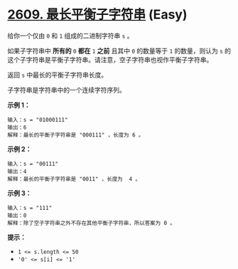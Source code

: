 # [2609. 最长平衡子字符串][link] (Easy)

[link]: https://leetcode.cn/problems/find-the-longest-balanced-substring-of-a-binary-string/

给你一个仅由 `0` 和 `1` 组成的二进制字符串 `s` 。

如果子字符串中 **所有的** `0` **都在** `1` **之前** 且其中 `0` 的数量等于 `1` 的数量，则认为 `s` 的
这个子字符串是平衡子字符串。请注意，空子字符串也视作平衡子字符串。

返回 `s` 中最长的平衡子字符串长度。

子字符串是字符串中的一个连续字符序列。

**示例 1：**

```
输入：s = "01000111"
输出：6
解释：最长的平衡子字符串是 "000111" ，长度为 6 。

```

**示例 2：**

```
输入：s = "00111"
输出：4
解释：最长的平衡子字符串是 "0011" ，长度为  4 。

```

**示例 3：**

```
输入：s = "111"
输出：0
解释：除了空子字符串之外不存在其他平衡子字符串，所以答案为 0 。

```

**提示：**

- `1 <= s.length <= 50`
- `'0' <= s[i] <= '1'`
